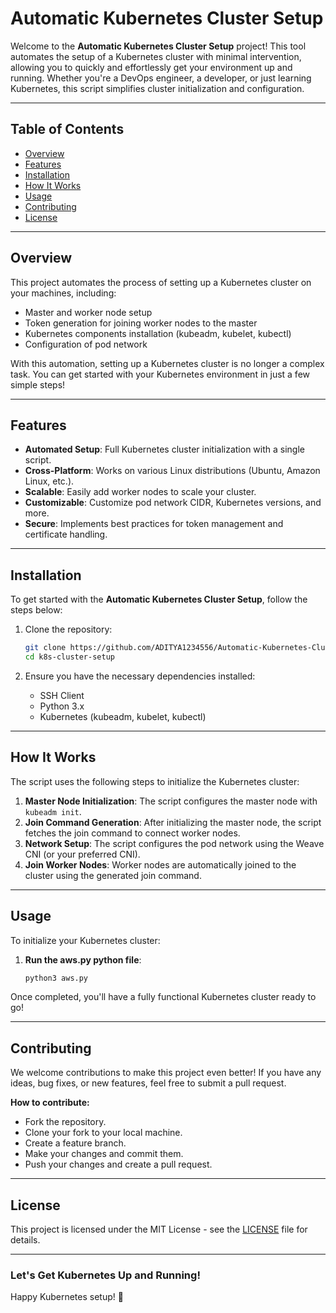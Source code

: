# **Automatic Kubernetes Cluster Setup**

Welcome to the **Automatic Kubernetes Cluster Setup** project! This tool automates the setup of a Kubernetes cluster with minimal intervention, allowing you to quickly and effortlessly get your environment up and running. Whether you're a DevOps engineer, a developer, or just learning Kubernetes, this script simplifies cluster initialization and configuration.

---

## **Table of Contents**
- [Overview](#overview)
- [Features](#features)
- [Installation](#installation)
- [How It Works](#how-it-works)
- [Usage](#usage)
- [Contributing](#contributing)
- [License](#license)

---

## **Overview**
This project automates the process of setting up a Kubernetes cluster on your machines, including:
- Master and worker node setup
- Token generation for joining worker nodes to the master
- Kubernetes components installation (kubeadm, kubelet, kubectl)
- Configuration of pod network

With this automation, setting up a Kubernetes cluster is no longer a complex task. You can get started with your Kubernetes environment in just a few simple steps!

---

## **Features**
- **Automated Setup**: Full Kubernetes cluster initialization with a single script.
- **Cross-Platform**: Works on various Linux distributions (Ubuntu, Amazon Linux, etc.).
- **Scalable**: Easily add worker nodes to scale your cluster.
- **Customizable**: Customize pod network CIDR, Kubernetes versions, and more.
- **Secure**: Implements best practices for token management and certificate handling.

---

## **Installation**
To get started with the **Automatic Kubernetes Cluster Setup**, follow the steps below:

1. Clone the repository:
    ```bash
    git clone https://github.com/ADITYA1234556/Automatic-Kubernetes-Cluster-Setup.git
    cd k8s-cluster-setup
    ```

2. Ensure you have the necessary dependencies installed:
    - SSH Client
    - Python 3.x
    - Kubernetes (kubeadm, kubelet, kubectl)

---

## **How It Works**
The script uses the following steps to initialize the Kubernetes cluster:

1. **Master Node Initialization**: The script configures the master node with `kubeadm init`.
2. **Join Command Generation**: After initializing the master node, the script fetches the join command to connect worker nodes.
3. **Network Setup**: The script configures the pod network using the Weave CNI (or your preferred CNI).
4. **Join Worker Nodes**: Worker nodes are automatically joined to the cluster using the generated join command.

---

## **Usage**
To initialize your Kubernetes cluster:

1. **Run the aws.py python file**:
    ```bash
    python3 aws.py
    ```
Once completed, you'll have a fully functional Kubernetes cluster ready to go!

---

## **Contributing**
We welcome contributions to make this project even better! If you have any ideas, bug fixes, or new features, feel free to submit a pull request.

**How to contribute:**
- Fork the repository.
- Clone your fork to your local machine.
- Create a feature branch.
- Make your changes and commit them.
- Push your changes and create a pull request.

---

## **License**
This project is licensed under the MIT License - see the [LICENSE](LICENSE) file for details.

---

### **Let's Get Kubernetes Up and Running!**

Happy Kubernetes setup! 🚀
